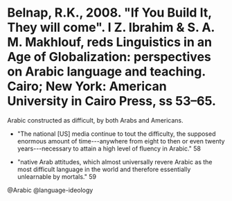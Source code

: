 # Belnap, R.K., 2008. "If You Build It, They will come". I Z. Ibrahim & S. A. M. Makhlouf, reds Linguistics in an Age of Globalization: perspectives on Arabic language and teaching. Cairo; New York: American University in Cairo Press, ss 53–65.

Arabic constructed as difficult, by both Arabs and Americans.

- "The national [US] media continue to tout the difficulty, the supposed enormous amount of time---anywhere from eight to then or even twenty years---necessary to attain a high level of fluency in Arabic." 58

- "native Arab attitudes, which almost universally revere Arabic as the most difficult language in the world and therefore essentially unlearnable by mortals." 59

@Arabic
@language-ideology
